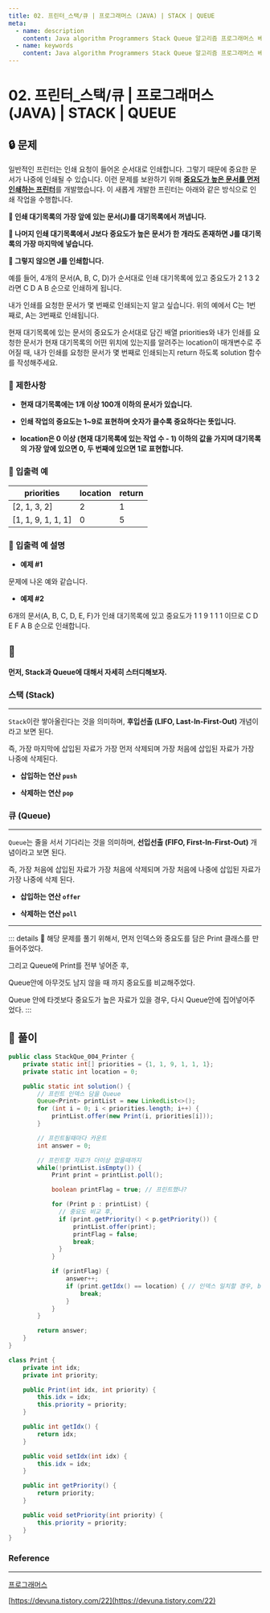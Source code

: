 ```yaml
---
title: 02. 프린터_스택/큐 | 프로그래머스 (JAVA) | STACK | QUEUE
meta:
  - name: description
    content: Java algorithm Programmers Stack Queue 알고리즘 프로그래머스 베스트앨범 스택 큐 
  - name: keywords
    content: Java algorithm Programmers Stack Queue 알고리즘 프로그래머스 베스트앨범 스택 큐 
---
```


# 02. 프린터_스택/큐 | 프로그래머스 (JAVA) | STACK | QUEUE

## 🔒 문제

일반적인 프린터는 인쇄 요청이 들어온 순서대로 인쇄합니다. 그렇기 때문에 중요한 문서가 나중에 인쇄될 수 있습니다. 이런 문제를 보완하기 위해 <u>**중요도가 높은 문서를 먼저 인쇄하는 프린터**</u>를 개발했습니다. 이 새롭게 개발한 프린터는 아래와 같은 방식으로 인쇄 작업을 수행합니다.

**📌 인쇄 대기목록의 가장 앞에 있는 문서(J)를 대기목록에서 꺼냅니다.**

**📌 나머지 인쇄 대기목록에서 J보다 중요도가 높은 문서가 한 개라도 존재하면 J를 대기목록의 가장 마지막에 넣습니다.**

**📌 그렇지 않으면 J를 인쇄합니다.**

예를 들어, 4개의 문서(A, B, C, D)가 순서대로 인쇄 대기목록에 있고 중요도가 2 1 3 2 라면 C D A B 순으로 인쇄하게 됩니다.

내가 인쇄를 요청한 문서가 몇 번째로 인쇄되는지 알고 싶습니다. 위의 예에서 C는 1번째로, A는 3번째로 인쇄됩니다.

현재 대기목록에 있는 문서의 중요도가 순서대로 담긴 배열 priorities와 내가 인쇄를 요청한 문서가 현재 대기목록의 어떤 위치에 있는지를 알려주는 location이 매개변수로 주어질 때, 내가 인쇄를 요청한 문서가 몇 번째로 인쇄되는지 return 하도록 solution 함수를 작성해주세요.

### **📢 제한사항**

* **현재 대기목록에는 1개 이상 100개 이하의 문서가 있습니다.**

* **인쇄 작업의 중요도는 1~9로 표현하며 숫자가 클수록 중요하다는 뜻입니다.**

* **location은 0 이상 (현재 대기목록에 있는 작업 수 - 1) 이하의 값을 가지며 대기목록의 가장 앞에 있으면 0, 두 번째에 있으면 1로 표현합니다.**

### **📢 입출력 예**

| priorities	| location	| return |
| --- | --- | --- |
| [2, 1, 3, 2]	| 2	| 1 |
| [1, 1, 9, 1, 1, 1]	| 0 |	5 |

### **📢 입출력 예 설명**

* **예제 #1**

문제에 나온 예와 같습니다.

* **예제 #2**

6개의 문서(A, B, C, D, E, F)가 인쇄 대기목록에 있고 중요도가 1 1 9 1 1 1 이므로 C D E F A B 순으로 인쇄합니다.

## 🔐

**먼저, Stack과 Queue에 대해서 자세히 스터디해보자.**

### 스택 (Stack)

---

`Stack`이란 쌓아올린다는 것을 의미하며, **후입선출 (LIFO, Last-In-First-Out)** 개념이라고 보면 된다.

즉, 가장 마지막에 삽입된 자료가 가장 먼저 삭제되며 가장 처음에 삽입된 자료가 가장 나중에 삭제된다.

* **삽입하는 연산 `push`**

* **삭제하는 연산 `pop`**

### 큐 (Queue)

---

`Queue`는 줄을 서서 기다리는 것을 의미하며, **선입선출 (FIFO, First-In-First-Out)** 개념이라고 보면 된다.

즉, 가장 처음에 삽입된 자료가 가장 처음에 삭제되며 가장 처음에 나중에 삽입된 자료가 가장 나중에 삭제 된다.

* **삽입하는 연산 `offer`**

* **삭제하는 연산 `poll`**

---

::: details 💎
해당 문제를 풀기 위해서, 먼저 인덱스와 중요도를 담은 Print 클래스를 만들어주었다.

그리고 Queue에 Print를 전부 넣어준 후,

Queue안에 아무것도 남지 않을 때 까지 중요도를 비교해주었다.

Queue 안에 타겟보다 중요도가 높은 자료가 있을 경우, 다시 Queue안에 집어넣어주었다.
:::

## 🔑 풀이

```java
public class StackQue_004_Printer {
    private static int[] priorities = {1, 1, 9, 1, 1, 1};
    private static int location = 0;

    public static int solution() {
        // 프린트 인덱스 담을 Queue
        Queue<Print> printList = new LinkedList<>();
        for (int i = 0; i < priorities.length; i++) {
            printList.offer(new Print(i, priorities[i]));
        }

        // 프린트될때마다 카운트
        int answer = 0;

        // 프린트할 자료가 더이상 없을때까지
        while(!printList.isEmpty()) {
            Print print = printList.poll();

            boolean printFlag = true; // 프린트했나?

            for (Print p : printList) {
              // 중요도 비교 후,  
              if (print.getPriority() < p.getPriority()) {
                  printList.offer(print);
                  printFlag = false;
                  break; 
              }
            }

            if (printFlag) {
                answer++;
                if (print.getIdx() == location) { // 인덱스 일치할 경우, break
                    break;
                }
            }
        }

        return answer;
    }
}

class Print {
    private int idx;
    private int priority;

    public Print(int idx, int priority) {
        this.idx = idx;
        this.priority = priority;
    }

    public int getIdx() {
        return idx;
    }

    public void setIdx(int idx) {
        this.idx = idx;
    }

    public int getPriority() {
        return priority;
    }

    public void setPriority(int priority) {
        this.priority = priority;
    }
}
```

### Reference

---

[프로그래머스](https://programmers.co.kr/learn/challenges)

[https://devuna.tistory.com/22](https://devuna.tistory.com/22)